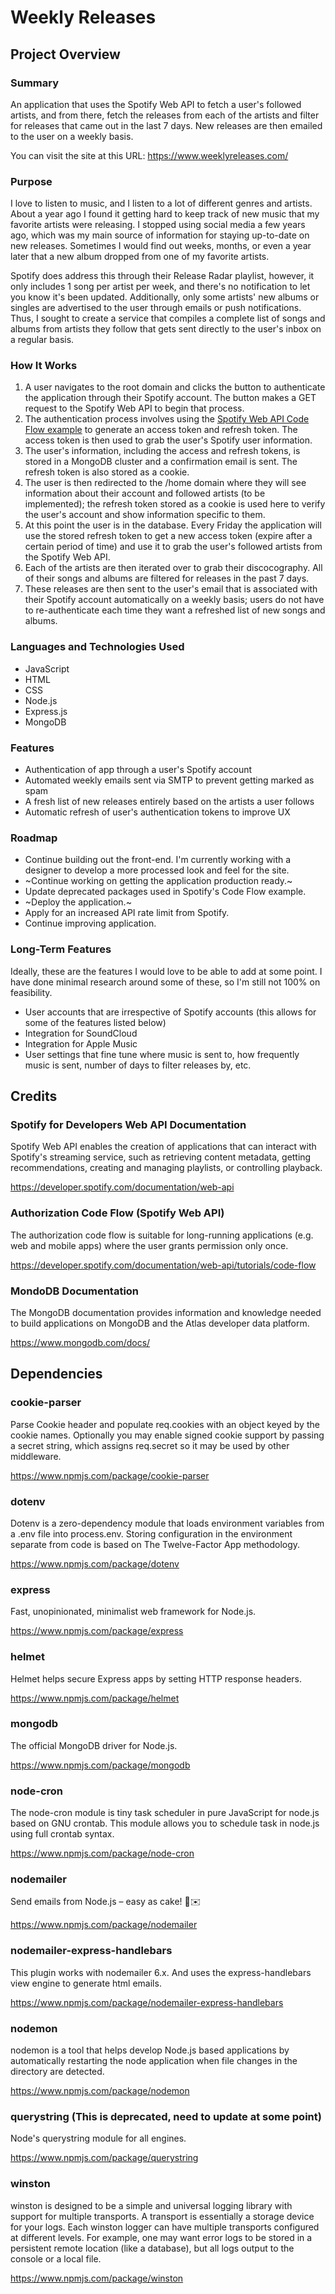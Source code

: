# Weekly Releases

## Project Overview
### Summary
An application that uses the Spotify Web API to fetch a user's followed artists, and from there, fetch the releases from each of the artists and filter for releases that came out in the last 7 days. New releases are then emailed to the user on a weekly basis.

You can visit the site at this URL: https://www.weeklyreleases.com/

### Purpose
I love to listen to music, and I listen to a lot of different genres and artists. About a year ago I found it getting hard to keep track of new music that my favorite artists were releasing. I stopped using social media a few years ago, which was my main source of information for staying up-to-date on new releases. Sometimes I would find out weeks, months, or even a year later that a new album dropped from one of my favorite artists.

Spotify does address this through their Release Radar playlist, however, it only includes 1 song per artist per week, and there's no notification to let you know it's been updated. Additionally, only some artists' new albums or singles are advertised to the user through emails or push notifications. Thus, I sought to create a service that compiles a complete list of songs and albums from artists they follow that gets sent directly to the user's inbox on a regular basis.

### How It Works
1. A user navigates to the root domain and clicks the button to authenticate the application through their Spotify account. The button makes a GET request to the Spotify Web API to begin that process.
2. The authentication process involves using the [Spotify Web API Code Flow example](https://developer.spotify.com/documentation/web-api/tutorials/code-flow) to generate an access token and refresh token. The access token is then used to grab the user's Spotify user information.
3. The user's information, including the access and refresh tokens, is stored in a MongoDB cluster and a confirmation email is sent. The refresh token is also stored as a cookie.
4. The user is then redirected to the /home domain where they will see information about their account and followed artists (to be implemented); the refresh token stored as a cookie is used here to verify the user's account and show information specific to them.
5. At this point the user is in the database. Every Friday the application will use the stored refresh token to get a new access token (expire after a certain period of time) and use it to grab the user's followed artists from the Spotify Web API.
6. Each of the artists are then iterated over to grab their discocography. All of their songs and albums are filtered for releases in the past 7 days.
7. These releases are then sent to the user's email that is associated with their Spotify account automatically on a weekly basis; users do not have to re-authenticate each time they want a refreshed list of new songs and albums.

### Languages and Technologies Used
- JavaScript
- HTML
- CSS
- Node.js
- Express.js
- MongoDB

### Features
- Authentication of app through a user's Spotify account
- Automated weekly emails sent via SMTP to prevent getting marked as spam
- A fresh list of new releases entirely based on the artists a user follows
- Automatic refresh of user's authentication tokens to improve UX

### Roadmap
- Continue building out the front-end. I'm currently working with a designer to develop a more processed look and feel for the site.
- ~Continue working on getting the application production ready.~
- Update deprecated packages used in Spotify's Code Flow example.
- ~Deploy the application.~
- Apply for an increased API rate limit from Spotify.
- Continue improving application.

### Long-Term Features
Ideally, these are the features I would love to be able to add at some point. I have done minimal research around some of these, so I'm still not 100% on feasibility.
- User accounts that are irrespective of Spotify accounts (this allows for some of the features listed below)
- Integration for SoundCloud
- Integration for Apple Music
- User settings that fine tune where music is sent to, how frequently music is sent, number of days to filter releases by, etc.

## Credits
### Spotify for Developers Web API Documentation
Spotify Web API enables the creation of applications that can interact with Spotify's streaming service, such as retrieving content metadata, getting recommendations, creating and managing playlists, or controlling playback.

https://developer.spotify.com/documentation/web-api

### Authorization Code Flow (Spotify Web API)
The authorization code flow is suitable for long-running applications (e.g. web and mobile apps) where the user grants permission only once.

https://developer.spotify.com/documentation/web-api/tutorials/code-flow 

### MondoDB Documentation
The MongoDB documentation provides information and knowledge needed to build applications on MongoDB and the Atlas developer data platform.

https://www.mongodb.com/docs/ 

## Dependencies
### cookie-parser
Parse Cookie header and populate req.cookies with an object keyed by the cookie names. Optionally you may enable signed cookie support by passing a secret string, which assigns req.secret so it may be used by other middleware.

https://www.npmjs.com/package/cookie-parser 

### dotenv
Dotenv is a zero-dependency module that loads environment variables from a .env file into process.env. Storing configuration in the environment separate from code is based on The Twelve-Factor App methodology.

https://www.npmjs.com/package/dotenv 

### express
Fast, unopinionated, minimalist web framework for Node.js.

https://www.npmjs.com/package/express 

### helmet
Helmet helps secure Express apps by setting HTTP response headers.

https://www.npmjs.com/package/helmet

### mongodb
The official MongoDB driver for Node.js.

https://www.npmjs.com/package/mongodb

### node-cron
The node-cron module is tiny task scheduler in pure JavaScript for node.js based on GNU crontab. This module allows you to schedule task in node.js using full crontab syntax.

https://www.npmjs.com/package/node-cron

### nodemailer
Send emails from Node.js – easy as cake! 🍰✉️

https://www.npmjs.com/package/nodemailer

### nodemailer-express-handlebars
This plugin works with nodemailer 6.x. And uses the express-handlebars view engine to generate html emails.

https://www.npmjs.com/package/nodemailer-express-handlebars

### nodemon
nodemon is a tool that helps develop Node.js based applications by automatically restarting the node application when file changes in the directory are detected.

https://www.npmjs.com/package/nodemon

### querystring (This is deprecated, need to update at some point)
Node's querystring module for all engines. 

https://www.npmjs.com/package/querystring

### winston
winston is designed to be a simple and universal logging library with support for multiple transports. A transport is essentially a storage device for your logs. Each winston logger can have multiple transports configured at different levels. For example, one may want error logs to be stored in a persistent remote location (like a database), but all logs output to the console or a local file.

https://www.npmjs.com/package/winston